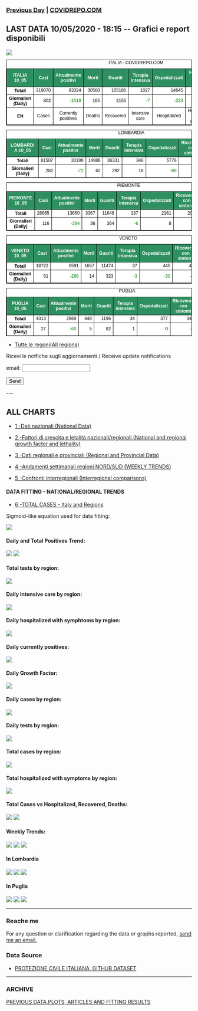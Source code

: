 <!-- start -->
### [Previous Day](/index_09_05.md) | <a href="http://www.covidrepo.com/">COVIDREPO.COM</a>
## LAST DATA 10/05/2020 - 18:15 -- Grafici e report disponibili
<img src="https://marcelchiarello.github.io/showdata/RUN_10_05/RUN0/RUN_DATA_ITALIA_01.png">

<table style=" color:black; font-size:12; font-family:arial; text-align:center; " cellpadding="2.5" cellspacing="0" border="1" bordercolor="black" bgcolor="#FFFFFF">
<caption>ITALIA - COVIDREPO.COM</caption>
<tr style="color:#FFFFFF;background:#2E9061">
<th>ITALIA 10_05</th>
<th>Casi</th>
<th>Attualmente positivi</th>
<th>Morti</th>
<th>Guariti</th>
<th>Terapia intensiva</th>
<th>Ospedalizzati</th>
<th>Ricoverati con sintomi</th>
<th>Isolamento domiciliare</th>
<th>Tamponi</th>
</tr>
<tr>
<th>Totali</th>
<td align="right"> 219070</td>
<td align="right"> 83324</td>
<td align="right"> 30560</td>
<td align="right"> 105186</td>
<td align="right"> 1027</td>
<td align="right"> 14645</td>
<td align="right"> 13618</td>
<td align="right"> 68679</td>
<td align="right"> 2565912</td>
</tr>
<tr>
<th>Giornalieri (Daily)</th>
<td align="right"> 802</td>
<td align="right" style=" color:green; "> -1518</td>
<td align="right"> 165</td>
<td align="right"> 2155</td>
<td align="right" style=" color:green; "> -7</td>
<td align="right" style=" color:green; "> -223</td>
<td align="right" style=" color:green; "> -216</td>
<td align="right" style=" color:green; "> -1295</td>
<td align="right"> 51678</td>
</tr>
<tr>
<th>EN</th>
<td>Cases</td>
<td>Currently positives</td>
<td>Deaths</td>
<td>Recovered</td>
<td>Intensive care</td>
<td>Hospitalized</td>
<td>Hospitalized with symptoms</td>
<td>Home isolation</td>
<td>Tests</td>
</tr>
</table>

<table style=" color:black; font-size:12; font-family:arial; text-align:center; " cellpadding="2.5" cellspacing="0" border="1" bordercolor="black" bgcolor="#FFFFFF">
<caption>LOMBARDIA</caption>
<tr style="color:#FFFFFF;background:#2E9061">
<th>LOMBARDIA 10_05</th>
<th>Casi</th>
<th>Attualmente positivi</th>
<th>Morti</th>
<th>Guariti</th>
<th>Terapia intensiva</th>
<th>Ospedalizzati</th>
<th>Ricoverati con sintomi</th>
<th>Isolamento domiciliare</th>
<th>Tamponi</th>
</tr>
<tr>
<th>Totali</th>
<td align="right"> 81507</td>
<td align="right"> 30190</td>
<td align="right"> 14986</td>
<td align="right"> 36331</td>
<td align="right"> 348</td>
<td align="right"> 5776</td>
<td align="right"> 5428</td>
<td align="right"> 24414</td>
<td align="right"> 485134</td>
</tr>
<tr>
<th>Giornalieri (Daily)</th>
<td align="right"> 282</td>
<td align="right" style=" color:green; "> -72</td>
<td align="right"> 62</td>
<td align="right"> 292</td>
<td align="right"> 18</td>
<td align="right" style=" color:green; "> -89</td>
<td align="right" style=" color:green; "> -107</td>
<td align="right"> 17</td>
<td align="right"> 7369</td>
</tr>
</table>

<table style=" color:black; font-size:12; font-family:arial; text-align:center; " cellpadding="2.5" cellspacing="0" border="1" bordercolor="black" bgcolor="#FFFFFF">
<caption>PIEMONTE</caption>
<tr style="color:#FFFFFF;background:#2E9061">
<th>PIEMONTE 10_05</th>
<th>Casi</th>
<th>Attualmente positivi</th>
<th>Morti</th>
<th>Guariti</th>
<th>Terapia intensiva</th>
<th>Ospedalizzati</th>
<th>Ricoverati con sintomi</th>
<th>Isolamento domiciliare</th>
<th>Tamponi</th>
</tr>
<tr>
<th>Totali</th>
<td align="right"> 28665</td>
<td align="right"> 13650</td>
<td align="right"> 3367</td>
<td align="right"> 11648</td>
<td align="right"> 137</td>
<td align="right"> 2161</td>
<td align="right"> 2024</td>
<td align="right"> 11489</td>
<td align="right"> 210370</td>
</tr>
<tr>
<th>Giornalieri (Daily)</th>
<td align="right"> 116</td>
<td align="right" style=" color:green; "> -284</td>
<td align="right"> 36</td>
<td align="right"> 364</td>
<td align="right" style=" color:green; "> -6</td>
<td align="right"> 8</td>
<td align="right"> 14</td>
<td align="right" style=" color:green; "> -292</td>
<td align="right"> 4570</td>
</tr>
</table>

<table style=" color:black; font-size:12; font-family:arial; text-align:center; " cellpadding="2.5" cellspacing="0" border="1" bordercolor="black" bgcolor="#FFFFFF">
<caption>VENETO</caption>
<tr style="color:#FFFFFF;background:#2E9061">
<th>VENETO 10_05</th>
<th>Casi</th>
<th>Attualmente positivi</th>
<th>Morti</th>
<th>Guariti</th>
<th>Terapia intensiva</th>
<th>Ospedalizzati</th>
<th>Ricoverati con sintomi</th>
<th>Isolamento domiciliare</th>
<th>Tamponi</th>
</tr>
<tr>
<th>Totali</th>
<td align="right"> 18722</td>
<td align="right"> 5591</td>
<td align="right"> 1657</td>
<td align="right"> 11474</td>
<td align="right"> 37</td>
<td align="right"> 445</td>
<td align="right"> 408</td>
<td align="right"> 5146</td>
<td align="right"> 439522</td>
</tr>
<tr>
<th>Giornalieri (Daily)</th>
<td align="right"> 51</td>
<td align="right" style=" color:green; "> -286</td>
<td align="right"> 14</td>
<td align="right"> 323</td>
<td align="right" style=" color:green; "> -3</td>
<td align="right" style=" color:green; "> -30</td>
<td align="right" style=" color:green; "> -27</td>
<td align="right" style=" color:green; "> -256</td>
<td align="right"> 7408</td>
</tr>
</table>

<table style=" color:black; font-size:12; font-family:arial; text-align:center; " cellpadding="2.5" cellspacing="0" border="1" bordercolor="black" bgcolor="#FFFFFF">
<caption>PUGLIA</caption>
<tr style="color:#FFFFFF;background:#2E9061">
<th>PUGLIA 10_05</th>
<th>Casi</th>
<th>Attualmente positivi</th>
<th>Morti</th>
<th>Guariti</th>
<th>Terapia intensiva</th>
<th>Ospedalizzati</th>
<th>Ricoverati con sintomi</th>
<th>Isolamento domiciliare</th>
<th>Tamponi</th>
</tr>
<tr>
<th>Totali</th>
<td align="right"> 4313</td>
<td align="right"> 2669</td>
<td align="right"> 448</td>
<td align="right"> 1196</td>
<td align="right"> 34</td>
<td align="right"> 377</td>
<td align="right"> 343</td>
<td align="right"> 2292</td>
<td align="right"> 78399</td>
</tr>
<tr>
<th>Giornalieri (Daily)</th>
<td align="right"> 27</td>
<td align="right" style=" color:green; "> -60</td>
<td align="right"> 5</td>
<td align="right"> 82</td>
<td align="right"> 1</td>
<td align="right"> 0</td>
<td align="right" style=" color:green; "> -1</td>
<td align="right" style=" color:green; "> -60</td>
<td align="right"> 1756</td>
</tr>
</table>


- [Tutte le regoni(All regions)](/Tables/regionsTable_10_05.md)

Ricevi le notfiche sugli aggiornamenti / Receive update notifications
<form
  action="https://formspree.io/mgenvwep"
  method="POST"
>
  <label>
    email:
    <input type="text" name="_replyto">
  </label>

  <!-- your other form fields go here -->

  <button type="submit">Send</button>
</form>
---

## ALL CHARTS

- [1 -Dati nazionali (National Data)](/RUN_10_05/RUN0/RUN.html)

- [2 -Fattori di crescita e letalità nazionali/regionali (National and regional growth factor and lethality)](/RUN_10_05/RUN6/RUN.html)

- [3 -Dati regionali e provinciali (Regional and Provincial Data)](/RUN_10_05/RUN2/RUN.html)

- [4 -Andamenti settimanali regioni NORD/SUD (WEEKLY TRENDS)](/RUN_10_05/RUN5/RUN.html)

- [5 -Confronti interregionali (Interregional comparisons)](/RUN_10_05/RUN4/RUN.html)

#### DATA FITTING - NATIONAL/REGIONAL TRENDS

- [6 -TOTAL CASES - Italy and Regions](/RUN_10_05/RUN1/RUN.html)

Sigmoid-like equation used for data fitting:

<img src="http://latex.codecogs.com/svg.latex?Sig = \frac{a}{e^{b(x+c)} + a_1e^{b_1(x+c_1)} - d}" border="0"/>

#### Daily and Total Positives Trend:
<img src="https://marcelchiarello.github.io/showdata/RUN_10_05/RUN1/RUN_DATA_FIT_TOTAL_CASES_ITALY_REGIONS_01.png">
<img src="https://marcelchiarello.github.io/showdata/RUN_10_05/RUN1/RUN_DATA_FIT_TOTAL_CASES_ITALY_REGIONS_02.png">

#### Total tests by region:
<img src="https://marcelchiarello.github.io/showdata/RUN_10_05/RUN4/RUN_INTEREGION_02.png">

#### Daily intensive care by region:
<img src="https://marcelchiarello.github.io/showdata/RUN_10_05/RUN4/RUN_INTEREGION_13.png">

#### Daily hospitalized with symphtoms by region:
<img src="https://marcelchiarello.github.io/showdata/RUN_10_05/RUN4/RUN_INTEREGION_14.png">

#### Daily currently positives:
<img src="https://marcelchiarello.github.io/showdata/RUN_10_05/RUN4/RUN_INTEREGION_15.png">

#### Daily Growth Factor:
<img src="https://marcelchiarello.github.io/showdata/RUN_10_05/RUN6/RUN_FACTORS_01.png">

#### Daily cases by region:
<img src="https://marcelchiarello.github.io/showdata/RUN_10_05/RUN4/RUN_INTEREGION_11.png">

#### Daily tests by region:
<img src="https://marcelchiarello.github.io/showdata/RUN_10_05/RUN4/RUN_INTEREGION_12.png">

#### Total cases by region:
<img src="https://marcelchiarello.github.io/showdata/RUN_10_05/RUN4/RUN_INTEREGION_01.png">

#### Total hospitalized with symptoms by region:
<img src="https://marcelchiarello.github.io/showdata/RUN_10_05/RUN4/RUN_INTEREGION_05.png">

#### Total Cases vs Hospitalized, Recovered, Deaths:
<img src="https://marcelchiarello.github.io/showdata/RUN_10_05/RUN0/RUN_DATA_ITALIA_02.png">


<img src="https://marcelchiarello.github.io/showdata/RUN_10_05/RUN0/RUN_DATA_ITALIA_04.png">

#### Weekly Trends:
<img src="https://marcelchiarello.github.io/showdata/RUN_10_05/RUN5/RUN_NEWTRENDS_01.png">
<img src="https://marcelchiarello.github.io/showdata/RUN_10_05/RUN5/RUN_NEWTRENDS_02.png">
<img src="https://marcelchiarello.github.io/showdata/RUN_10_05/RUN5/RUN_NEWTRENDS_03.png">


#### In Lombardia
<img src="https://marcelchiarello.github.io/showdata/RUN_10_05/RUN2/RUN_DATA_PROVINCE_08.png">
<img src="https://marcelchiarello.github.io/showdata/RUN_10_05/RUN1/RUN_DATA_FIT_TOTAL_CASES_ITALY_REGIONS_05.png">
<img src="https://marcelchiarello.github.io/showdata/RUN_10_05/RUN1/RUN_DATA_FIT_TOTAL_CASES_ITALY_REGIONS_06.png">

#### In Puglia
<img src="https://marcelchiarello.github.io/showdata/RUN_10_05/RUN2/RUN_DATA_PROVINCE_01.png">
<img src="https://marcelchiarello.github.io/showdata/RUN_10_05/RUN1/RUN_DATA_FIT_TOTAL_CASES_ITALY_REGIONS_03.png">
<img src="https://marcelchiarello.github.io/showdata/RUN_10_05/RUN1/RUN_DATA_FIT_TOTAL_CASES_ITALY_REGIONS_04.png">

---

### Reache me

For any question or clarification regarding the data or graphs reported, <a href="mailto:marcello.chiarello@outlook.com">send me an email.</a>



### Data Source

- [PROTEZIONE CIVILE ITALIANA, GITHUB DATASET](https://github.com/pcm-dpc/COVID-19)

---

### ARCHIVE
[PREVIOUS DATA,PLOTS, ARTICLES AND FITTING RESULTS](/archive.md)
